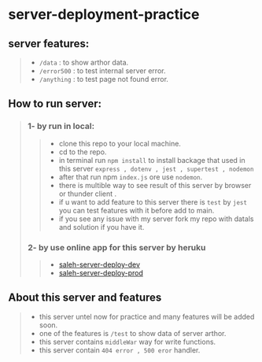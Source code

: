 # server-deployment-practice
## server features:
> - `/data` : to show arthor data.
> - `/error500` : to test internal server error.
> - `/anything` : to test page not found error.
## How to run server:
>### 1- by run in local:
>> - clone this repo to your local machine.
>> - cd to the repo.
>> - in terminal run `npm install` to install backage that used in this server `express , dotenv , jest , supertest , nodemon`
>> - after that run npm `index.js` ore use `nodemon`.
>> - there is multible way to see result of this server by browser or thunder client . 
>> - if u want to add feature to this server there is `test` by `jest` you can test features with it before add to main.
>> - if you see any issue with my server fork my repo with datals and solution if you have it.
>### 2- by use online app for this server by heruku 
>> - [saleh-server-deploy-dev](https://saleh-server-deploy-dev.herokuapp.com/)
>> - [saleh-server-deploy-prod](https://saleh-server-deploy-prod.herokuapp.com/)

## About this server and features
> - this server untel now for practice and many features will be added soon.
> - one of the features is `/test` to show data of server arthor.
> - this server contains `middleWar` way for write functions.
> - this server contain  `404 error , 500 eror` handler. 